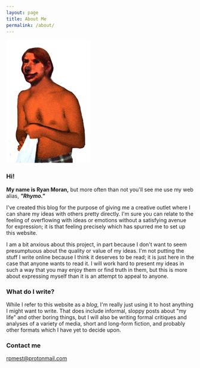 ```yaml
---
layout: page
title: About Me
permalink: /about/
---
```

![Rhymo](/images/Rhymo.png "Rhymo")

### Hi!
**My name is Ryan Moran,**
but more often than not you'll see me use my web alias, __*"Rhymo."*__

I've created this blog for the purpose of giving me a creative outlet where I can share my ideas with others pretty directly. I'm sure you can relate to the feeling of overflowing with ideas or emotions without a satisfying avenue for expression; it is that feeling precisely which has spurred me to set up this website. 

I am a bit anxious about this project, in part because I don't want to seem presumptuous about the quality or value of my ideas. I'm not putting the stuff I write online because I think it deserves to be read; it is just here in the case that anyone wants to read it. I will work hard to present my ideas in such a way that you may enjoy them or find truth in them, but this is more about expressing myself than it is an attempt to appeal to anyone. 


### What do I write?

While I refer to this website as a _blog_, I'm really just using it to host anything I might want to write. That does include informal, sloppy posts about "my life" and other boring things, but I will also be writing formal critiques and analyses of a variety of media, short and long-form fiction, and probably other formats which I have yet to decide upon.

### Contact me

[rpmest@protonmail.com](mailto:rpmest@protonmail.com)
